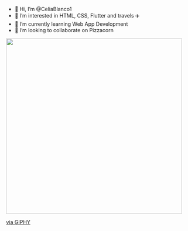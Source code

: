 - 👋 Hi, I’m @CeliaBlanco1
- 👀 I’m interested in HTML, CSS, Flutter and travels ✈️
- 🌱 I’m currently learning Web App Development
- 💞️ I’m looking to collaborate on Pizzacorn

<img src="https://giphy.com/embed/GQCD2wS2ENtr8gMxpL" width="480" height="480" frameBorder="0" class="giphy-embed" allowFullScreen></iframe><p><a href="https://giphy.com/gifs/Crest-smile-mothers-day-crest-GQCD2wS2ENtr8gMxpL">via GIPHY</a></p>

<!---
CeliaBlanco1/CeliaBlanco1 is a ✨ special ✨ repository because its `README.md` (this file) appears on your GitHub profile.
You can click the Preview link to take a look at your changes.
--->
